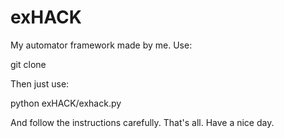 # exHACK
My automator framework made by me.
Use:

git clone 

Then just use:

python exHACK/exhack.py

And follow the instructions carefully.
That's all. Have a nice day.
